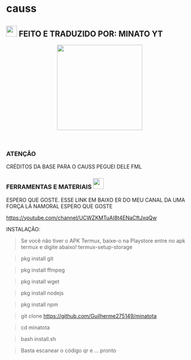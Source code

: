 # causs
## <img src="https://github.com/TheDudeThatCode/TheDudeThatCode/blob/master/Assets/Hi.gif" width="29px"> FEITO E TRADUZIDO POR: MINATO YT
<p align="center">
<img src="https://media-giphy-com.cdn.ampproject.org/ii/w820/s/media.giphy.com/media/1g3A0gpaidxWcL9Mfo/giphy.gif" width="230" height="230"/>
</p>
<br>


</details>

### ATENÇÃO
CRÉDITOS DA BASE PARA O CAUSS PEGUEI DELE FML
</div>

### FERRAMENTAS E MATERIAIS <img src="https://github.com/TheDudeThatCode/TheDudeThatCode/blob/master/Assets/Mario_Hello_Big.gif" width="29px">

ESPERO QUE GOSTE. ESSE LINK EM BAIXO ER DO MEU CANAL DA UMA FORÇA LÁ NAMORAL ESPERO QUE GOSTE 

https://youtube.com/channel/UCWZKMTuAI8t4ENaCftJxqQw

INSTALAÇÃO:

> Se você não tiver o APK Termux, baixe-o na Playstore
> entre no apk termux e digite abaixo!
 termux-setup-storage 

 > pkg install git

 > pkg install ffmpeg 

> pkg install wget 

> pkg install nodejs 

> pkg install npm 

> git clone https://github.com/Guilherme275149/minatota

> cd minatota

> bash install.sh

> Basta escanear o código qr e ... pronto
```
